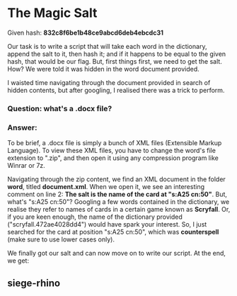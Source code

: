 # The Magic Salt
Given hash: **832c8f6be1b48ce9abcd6deb4ebcdc31**

Our task is to write a script that will take each word in the dictionary, append the salt to it, then hash it; and if it happens to be equal to the given hash, that would be our flag. But, first things first, we need to get the salt. How? We were told it was hidden in the word document provided. 

I waisted time navigating through the document provided in search of hidden contents, but after googling, I realised there was a trick to perform.

### Question: what's a .docx file?
### Answer: 
To be brief, a .docx file is simply a bunch of XML files (Extensible Markup Language). To view these XML files, you have to change the word's file extension to ".zip", and then open it using any compression program like Winrar or 7z. 

Navigating through the zip content, we find an XML document in the folder **word**, titled **document.xml**. When we open it, we see an interesting comment on line 2: **The salt is the name of the card at "s:A25 cn:50"**. But, what's "s:A25 cn:50"? 
Googling a few words contained in the dictionary, we realise they refer to names of cards in a certain game known as **Scryfall**. Or, if you are keen enough, the name of the dictionary provided ("scryfall.472ae4028dd4") would have spark your interest. So, I just searched for the card at position "s:A25 cn:50", which was **counterspell** (make sure to use lower cases only).

We finally got our salt and can now move on to write our script. At the end, we get:
## siege-rhino
